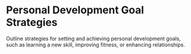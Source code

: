 # Personal Development Goal Strategies

Outline strategies for setting and achieving personal development goals, such as learning a new skill, improving fitness, or enhancing relationships.